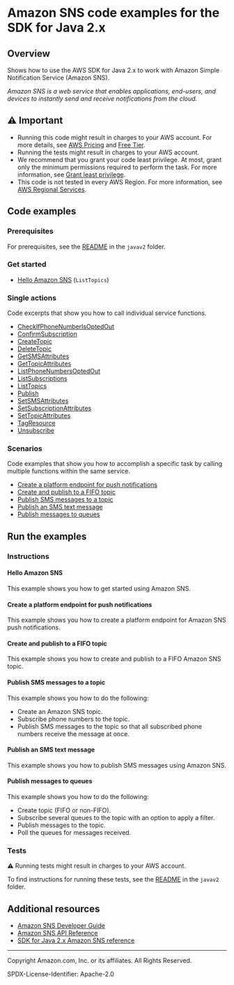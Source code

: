 # Amazon SNS code examples for the SDK for Java 2.x

## Overview

Shows how to use the AWS SDK for Java 2.x to work with Amazon Simple Notification Service (Amazon SNS).

<!--custom.overview.start-->
<!--custom.overview.end-->

_Amazon SNS is a web service that enables applications, end-users, and devices to instantly send and receive notifications from the cloud._

## ⚠ Important

* Running this code might result in charges to your AWS account. For more details, see [AWS Pricing](https://aws.amazon.com/pricing/) and [Free Tier](https://aws.amazon.com/free/).
* Running the tests might result in charges to your AWS account.
* We recommend that you grant your code least privilege. At most, grant only the minimum permissions required to perform the task. For more information, see [Grant least privilege](https://docs.aws.amazon.com/IAM/latest/UserGuide/best-practices.html#grant-least-privilege).
* This code is not tested in every AWS Region. For more information, see [AWS Regional Services](https://aws.amazon.com/about-aws/global-infrastructure/regional-product-services).

<!--custom.important.start-->
<!--custom.important.end-->

## Code examples

### Prerequisites

For prerequisites, see the [README](../../README.md#Prerequisites) in the `javav2` folder.


<!--custom.prerequisites.start-->
<!--custom.prerequisites.end-->

### Get started

- [Hello Amazon SNS](src/main/java/com/example/sns/HelloSNS.java#L4) (`ListTopics`)


### Single actions

Code excerpts that show you how to call individual service functions.

- [CheckIfPhoneNumberIsOptedOut](src/main/java/com/example/sns/CheckOptOut.java#L6)
- [ConfirmSubscription](src/main/java/com/example/sns/ConfirmSubscription.java#L6)
- [CreateTopic](src/main/java/com/example/sns/CreateTopic.java#L6)
- [DeleteTopic](src/main/java/com/example/sns/DeleteTopic.java#L6)
- [GetSMSAttributes](src/main/java/com/example/sns/GetSMSAtrributes.java#L6)
- [GetTopicAttributes](src/main/java/com/example/sns/GetTopicAttributes.java#L6)
- [ListPhoneNumbersOptedOut](src/main/java/com/example/sns/ListOptOut.java#L6)
- [ListSubscriptions](src/main/java/com/example/sns/ListSubscriptions.java#L6)
- [ListTopics](src/main/java/com/example/sns/ListTopics.java#L6)
- [Publish](src/main/java/com/example/sns/PublishTopic.java#L6)
- [SetSMSAttributes](src/main/java/com/example/sns/SetSMSAttributes.java#L6)
- [SetSubscriptionAttributes](src/main/java/com/example/sns/UseMessageFilterPolicy.java#L6)
- [SetTopicAttributes](src/main/java/com/example/sns/SetTopicAttributes.java#L6)
- [TagResource](src/main/java/com/example/sns/AddTags.java#L6)
- [Unsubscribe](src/main/java/com/example/sns/Unsubscribe.java#L6)

### Scenarios

Code examples that show you how to accomplish a specific task by calling multiple
functions within the same service.

- [Create a platform endpoint for push notifications](src/main/java/com/example/sns/RegistrationExample.java)
- [Create and publish to a FIFO topic](src/main/java/com/example/sns/PriceUpdateExample.java)
- [Publish SMS messages to a topic](src/main/java/com/example/sns/CreateTopic.java)
- [Publish an SMS text message](src/main/java/com/example/sns/PublishTextSMS.java)
- [Publish messages to queues](../../usecases/topics_and_queues/src/main/java/com/example/sns/SNSWorkflow.java)


<!--custom.examples.start-->
<!--custom.examples.end-->

## Run the examples

### Instructions


<!--custom.instructions.start-->
<!--custom.instructions.end-->

#### Hello Amazon SNS

This example shows you how to get started using Amazon SNS.



#### Create a platform endpoint for push notifications

This example shows you how to create a platform endpoint for Amazon SNS push notifications.


<!--custom.scenario_prereqs.sns_CreatePlatformEndpoint.start-->
<!--custom.scenario_prereqs.sns_CreatePlatformEndpoint.end-->


<!--custom.scenarios.sns_CreatePlatformEndpoint.start-->
<!--custom.scenarios.sns_CreatePlatformEndpoint.end-->

#### Create and publish to a FIFO topic

This example shows you how to create and publish to a FIFO Amazon SNS topic.


<!--custom.scenario_prereqs.sns_PublishFifoTopic.start-->
<!--custom.scenario_prereqs.sns_PublishFifoTopic.end-->


<!--custom.scenarios.sns_PublishFifoTopic.start-->
<!--custom.scenarios.sns_PublishFifoTopic.end-->

#### Publish SMS messages to a topic

This example shows you how to do the following:

- Create an Amazon SNS topic.
- Subscribe phone numbers to the topic.
- Publish SMS messages to the topic so that all subscribed phone numbers receive the message at once.

<!--custom.scenario_prereqs.sns_UsageSmsTopic.start-->
<!--custom.scenario_prereqs.sns_UsageSmsTopic.end-->


<!--custom.scenarios.sns_UsageSmsTopic.start-->
<!--custom.scenarios.sns_UsageSmsTopic.end-->

#### Publish an SMS text message

This example shows you how to publish SMS messages using Amazon SNS.


<!--custom.scenario_prereqs.sns_PublishTextSMS.start-->
<!--custom.scenario_prereqs.sns_PublishTextSMS.end-->


<!--custom.scenarios.sns_PublishTextSMS.start-->
<!--custom.scenarios.sns_PublishTextSMS.end-->

#### Publish messages to queues

This example shows you how to do the following:

- Create topic (FIFO or non-FIFO).
- Subscribe several queues to the topic with an option to apply a filter.
- Publish messages to the topic.
- Poll the queues for messages received.

<!--custom.scenario_prereqs.sqs_Scenario_TopicsAndQueues.start-->
<!--custom.scenario_prereqs.sqs_Scenario_TopicsAndQueues.end-->


<!--custom.scenarios.sqs_Scenario_TopicsAndQueues.start-->
<!--custom.scenarios.sqs_Scenario_TopicsAndQueues.end-->

### Tests

⚠ Running tests might result in charges to your AWS account.


To find instructions for running these tests, see the [README](../../README.md#Tests)
in the `javav2` folder.



<!--custom.tests.start-->
<!--custom.tests.end-->

## Additional resources

- [Amazon SNS Developer Guide](https://docs.aws.amazon.com/sns/latest/dg/welcome.html)
- [Amazon SNS API Reference](https://docs.aws.amazon.com/sns/latest/api/welcome.html)
- [SDK for Java 2.x Amazon SNS reference](https://sdk.amazonaws.com/java/api/latest/software/amazon/awssdk/services/sns/package-summary.html)

<!--custom.resources.start-->
<!--custom.resources.end-->

---

Copyright Amazon.com, Inc. or its affiliates. All Rights Reserved.

SPDX-License-Identifier: Apache-2.0